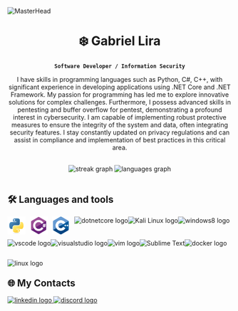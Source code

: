 <!---![MasterHead](https://i.pinimg.com/originals/b4/53/c8/b453c862745f1af4fac41d40dd862996.gif)--->
<!---![MasterHead](https://i.pinimg.com/originals/51/3b/f9/513bf92cb814435d66ac9c0e048e2a73.gif)--->
![MasterHead](https://i.pinimg.com/originals/3e/f4/af/3ef4afcb6310b5aabe0bc917413a9f44.gif)

<div align="center">
  
# ❄️ Gabriel Lira
**`Software Developer / Information Security`**


I have skills in programming languages such as Python, C#, C++, with significant experience in developing applications using .NET Core and .NET Framework. My passion for programming has led me to explore innovative solutions for complex challenges. Furthermore, I possess advanced skills in pentesting and buffer overflow for pentest, demonstrating a profound interest in cybersecurity. I am capable of implementing robust protective measures to ensure the integrity of the system and data, often integrating security features. I stay constantly updated on privacy regulations and can assist in compliance and implementation of best practices in this critical area.
</div>


<br>
<div align="center">
  <img src="https://streak-stats.demolab.com?user=Liragbr&locale=en&mode=daily&theme=dracula&hide_border=false&border_radius=5&order=3" height="150" alt="streak graph"  />
  <img src="https://github-readme-stats.vercel.app/api/top-langs?username=Liragbr&locale=en&hide_title=false&layout=compact&card_width=320&langs_count=5&theme=dracula&hide_border=false&order=2" height="150" alt="languages graph"  />
</div>

<br>

###

## 🛠️ Languages and tools
  
<img align="left" alt="Python" width="40px" style="padding-right:10px;" src= "https://raw.githubusercontent.com/devicons/devicon/master/icons/python/python-original.svg" />
<img align="left" alt="C#" width="40px" style="padding-right:10px;" src= "https://raw.githubusercontent.com/devicons/devicon/master/icons/csharp/csharp-original.svg" />
<img align="left" alt="C++" width="40px" style="padding-right:10px;" src= "https://raw.githubusercontent.com/devicons/devicon/master/icons/cplusplus/cplusplus-original.svg" />
<img align="left" src="https://cdn.jsdelivr.net/gh/devicons/devicon/icons/dotnetcore/dotnetcore-original.svg" height="38" alt="dotnetcore logo"  />
<img align="left" src="https://upload.wikimedia.org/wikipedia/commons/2/2b/Kali-dragon-icon.svg" height="45" alt="Kali Linux logo" />
<img align="left" src="https://cdn.jsdelivr.net/gh/devicons/devicon/icons/windows8/windows8-original.svg" height="35" alt="windows8 logo"  />




<br>
<br>
<br>

<div>
  <img align="left" src="https://cdn.jsdelivr.net/gh/devicons/devicon/icons/vscode/vscode-original.svg" height="37" alt="vscode logo"  />
  <img align="left" src="https://cdn.jsdelivr.net/gh/devicons/devicon/icons/visualstudio/visualstudio-plain.svg" height="40" alt="visualstudio logo"  />
  <img align="left" src="https://cdn.jsdelivr.net/gh/devicons/devicon/icons/vim/vim-original.svg" height="38" alt="vim logo"  />
  <img align="left" src="https://www.svgrepo.com/show/354408/sublimetext-icon.svg" height="38" alt="Sublime Text"  /> 
  <img align="left" src="https://cdn.jsdelivr.net/gh/devicons/devicon/icons/docker/docker-original.svg" height="45" alt="docker logo"  />
  <img align="left" src="https://cdn.jsdelivr.net/gh/devicons/devicon/icons/linux/linux-original.svg" height="38" alt="linux logo"  />
 

 
</div>

###
  
<br>
<br>

###

## 🌐 My Contacts

<div align="left">
  <a href="https://www.linkedin.com/in/liragbr?">
  <img src="https://img.shields.io/static/v1?message=LinkedIn&logo=linkedin&label=&color=0077B5&logoColor=white&labelColor=&style=for-the-badge" height="25" alt="linkedin logo"/>
  </a>
  <a href="https://discord.com/users/1225144386514583633" >
  <img src="https://img.shields.io/static/v1?message=Discord&logo=discord&label=&color=7289DA&logoColor=white&labelColor=&style=for-the-badge" height="25" alt="discord logo"/>
  </a>


